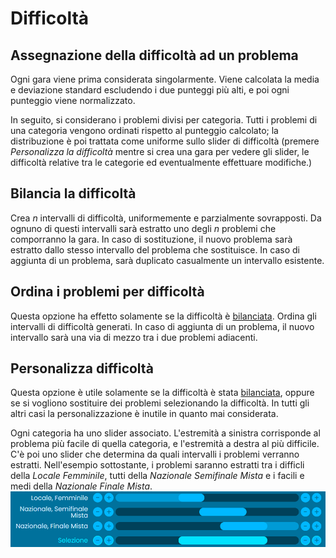 # Difficoltà
## Assegnazione della difficoltà ad un problema
Ogni gara viene prima considerata singolarmente. Viene calcolata la media e deviazione standard escludendo i due punteggi più alti, e poi ogni punteggio viene normalizzato.

In seguito, si considerano i problemi divisi per categoria. Tutti i problemi di una categoria vengono ordinati rispetto al punteggio calcolato; la distribuzione è poi trattata come uniforme sullo slider di difficoltà (premere *Personalizza la difficoltà* mentre si crea una gara per vedere gli slider, le difficoltà relative tra le categorie ed eventualmente effettuare modifiche.) 

## Bilancia la difficoltà
Crea *n* intervalli di difficoltà, uniformemente e parzialmente sovrapposti. Da ognuno di questi intervalli sarà estratto uno degli *n* problemi che comporranno la gara. In caso di sostituzione, il nuovo problema sarà estratto dallo stesso intervallo del problema che sostituisce. In caso di aggiunta di un problema, sarà duplicato casualmente un intervallo esistente.

## Ordina i problemi per difficoltà
Questa opzione ha effetto solamente se la difficoltà è [bilanciata](#bilancia-la-difficoltà). Ordina gli intervalli di difficoltà generati. In caso di aggiunta di un problema, il nuovo intervallo sarà una via di mezzo tra i due problemi adiacenti.

## Personalizza difficoltà
Questa opzione è utile solamente se la difficoltà è stata [bilanciata](#bilancia-la-difficoltà), oppure se si vogliono sostituire dei problemi selezionando la difficoltà. In tutti gli altri casi la personalizzazione è inutile in quanto mai considerata.

Ogni categoria ha uno slider associato. L'estremità a sinistra corrisponde al problema più facile di quella categoria, e l'estremità a destra al più difficile. C'è poi uno slider che determina da quali intervalli i problemi verranno estratti. Nell'esempio sottostante,  i problemi saranno estratti tra i difficli della *Locale Femminile*, tutti della *Nazionale Semifinale Mista* e i facili e medi della *Nazionale Finale Mista*.
![alt text](diff_ex/es1.png)